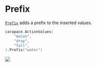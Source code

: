 # Prefix

[`Prefix`] adds a prefix to the inserted values.

```go
carapace.ActionValues(
	"melon",
	"drop",
	"fall",
).Prefix("water")
```

![](./prefix.cast)

[`Prefix`]: https://pkg.go.dev/github.com/rsteube/carapace#Action.Prefix
